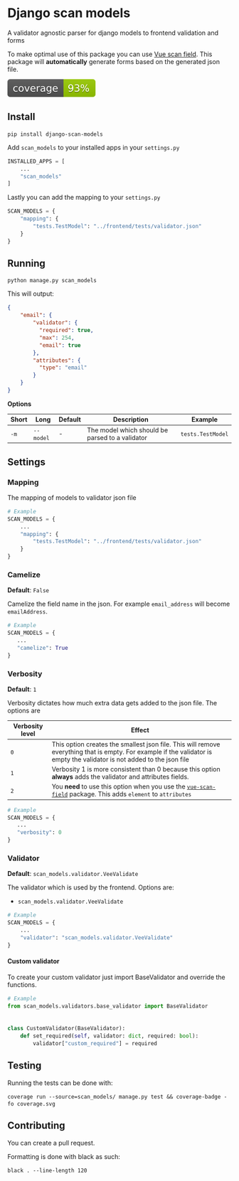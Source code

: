# Django scan models

A validator agnostic parser for django models to frontend validation and forms

To make optimal use of this package you can use [Vue scan field](https://github.com/jessielaf/vue-scan-field). This package will **automatically** generate forms based on the generated json file.

![Coverage](./coverage.svg)

## Install
```
pip install django-scan-models
```

Add `scan_models` to your installed apps in your `settings.py`
```python
INSTALLED_APPS = [
    ...
    "scan_models"
]
```

Lastly you can add the mapping to your `settings.py`
```python
SCAN_MODELS = {
    "mapping": {
        "tests.TestModel": "../frontend/tests/validator.json"
    }
}
```

## Running

```
python manage.py scan_models
```

This will output:
```json
{
    "email": {
        "validator": {
          "required": true,
          "max": 254,
          "email": true
        },
        "attributes": {
          "type": "email"
        }
    }
}
```

**Options**

| Short | Long       | Default   | Description                              | Example |
|-------|------------|-----------|------------------------------------------|---------|
| `-m`  | `--model`  | -       | The model which should be parsed to a validator | `tests.TestModel` |

## Settings

### Mapping

The mapping of models to validator json file

```python
# Example
SCAN_MODELS = {
    ...
    "mapping": {
        "tests.TestModel": "../frontend/tests/validator.json"
    }
}
```

### Camelize

**Default**: `False`

Camelize the field name in the json. For example `email_address` will become `emailAddress`.

 ```python
# Example
SCAN_MODELS = {
    ...
    "camelize": True
}
```


### Verbosity

**Default**: `1`

Verbosity dictates how much extra data gets added to the json file. The options are

| Verbosity level | Effect |
| --------------- | ------ |
| `0`               | This option creates the smallest json file. This will remove everything that is empty. For example if the validator is empty the validator is not added to the json file | 
| `1`               | Verbosity 1 is more consistent than 0 because this option **always** adds the validator and attributes fields. |
| `2`               | You **need** to use this option when you use the [`vue-scan-field`](https://github.com/jessielaf/vue-scan-field) package. This adds `element` to `attributes` |

 ```python
# Example
SCAN_MODELS = {
    ...
    "verbosity": 0
}
```

### Validator

**Default**: `scan_models.validator.VeeValidate`

The validator which is used by the frontend. Options are:
- `scan_models.validator.VeeValidate`

```python
# Example
SCAN_MODELS = {
    ...
    "validator": "scan_models.validator.VeeValidate"
}
```

#### Custom validator

To create your custom validator just import BaseValidator and override the functions.

```python
# Example
from scan_models.validators.base_validator import BaseValidator


class CustomValidator(BaseValidator):
    def set_required(self, validator: dict, required: bool):
        validator["custom_required"] = required
```

## Testing

Running the tests can be done with:
```
coverage run --source=scan_models/ manage.py test && coverage-badge -fo coverage.svg
```

## Contributing

You can create a pull request. 

Formatting is done with black as such:
```
black . --line-length 120
```
